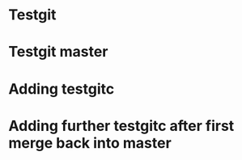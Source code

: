 # Testgit
# Testgit master
# Adding testgitc
# Adding further testgitc after first merge back into master
